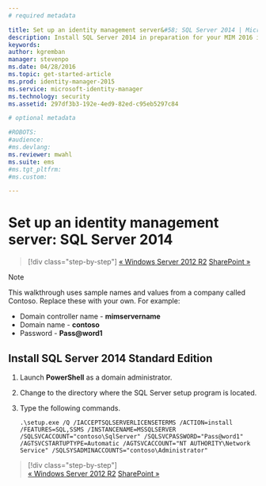 ```yaml
---
# required metadata

title: Set up an identity management server&#58; SQL Server 2014 | Microsoft Identity Manager
description: Install SQL Server 2014 in preparation for your MIM 2016 installation.
keywords:
author: kgremban
manager: stevenpo
ms.date: 04/28/2016
ms.topic: get-started-article
ms.prod: identity-manager-2015
ms.service: microsoft-identity-manager
ms.technology: security
ms.assetid: 297df3b3-192e-4ed9-82ed-c95eb5297c84

# optional metadata

#ROBOTS:
#audience:
#ms.devlang:
ms.reviewer: mwahl
ms.suite: ems
#ms.tgt_pltfrm:
#ms.custom:

---
```


# Set up an identity management server: SQL Server 2014

>[!div class="step-by-step"]
[« Windows Server 2012 R2](prepare-server-ws2012r2.md)
[SharePoint »](prepare-server-sharepoint.md)

> [!NOTE]
> This walkthrough uses sample names and values from a company called Contoso. Replace these with your own. For example:
> - Domain controller name - **mimservername**
> - Domain name - **contoso**
> - Password - **Pass@word1**

## Install **SQL Server 2014 Standard Edition**

1. Launch **PowerShell** as a domain administrator.

2. Change to the directory where the SQL Server setup program is located.

3. Type the following commands.

    ```
    .\setup.exe /Q /IACCEPTSQLSERVERLICENSETERMS /ACTION=install /FEATURES=SQL,SSMS /INSTANCENAME=MSSQLSERVER /SQLSVCACCOUNT="contoso\SqlServer" /SQLSVCPASSWORD="Pass@word1"   /AGTSVCSTARTUPTYPE=Automatic /AGTSVCACCOUNT="NT AUTHORITY\Network Service" /SQLSYSADMINACCOUNTS="contoso\Administrator"
    ```

>[!div class="step-by-step"]  
[« Windows Server 2012 R2](prepare-server-ws2012r2.md)
[SharePoint »](prepare-server-sharepoint.md)

